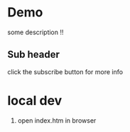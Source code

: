 # Demo

some description !!

## Sub header

click the subscribe button for more info


# local dev

1. open index.htm in browser
